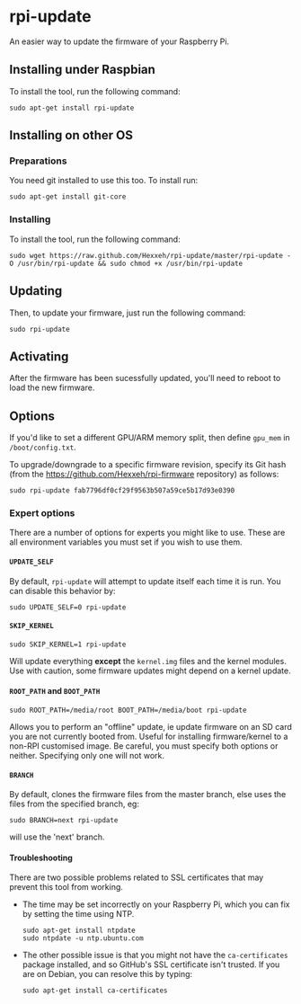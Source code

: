 # rpi-update

An easier way to update the firmware of your Raspberry Pi.

## Installing under Raspbian

To install the tool, run the following command:

    sudo apt-get install rpi-update

## Installing on other OS

### Preparations

You need git installed to use this too. To install run:

    sudo apt-get install git-core

### Installing

To install the tool, run the following command:

    sudo wget https://raw.github.com/Hexxeh/rpi-update/master/rpi-update -O /usr/bin/rpi-update && sudo chmod +x /usr/bin/rpi-update

## Updating

Then, to update your firmware, just run the following command:

    sudo rpi-update

## Activating

After the firmware has been sucessfully updated, you'll need to reboot to load
the new firmware.

## Options

If you'd like to set a different GPU/ARM memory split, then define `gpu_mem` in
`/boot/config.txt`.

To upgrade/downgrade to a specific firmware revision, specify its Git hash
(from the https://github.com/Hexxeh/rpi-firmware repository) as follows:

    sudo rpi-update fab7796df0cf29f9563b507a59ce5b17d93e0390

### Expert options

There are a number of options for experts you might like to use.  These are all
environment variables you must set if you wish to use them.

#### `UPDATE_SELF`

By default, `rpi-update` will attempt to update itself each time it is run.
You can disable this behavior by:

    sudo UPDATE_SELF=0 rpi-update

#### `SKIP_KERNEL`

    sudo SKIP_KERNEL=1 rpi-update

Will update everything **except** the `kernel.img` files and the kernel modules.
Use with caution, some firmware updates might depend on a kernel update.

#### `ROOT_PATH` and `BOOT_PATH`

    sudo ROOT_PATH=/media/root BOOT_PATH=/media/boot rpi-update

Allows you to perform an "offline" update, ie update firmware on an SD card you
are not currently booted from. Useful for installing firmware/kernel to a
non-RPI customised image. Be careful, you must specify both options or neither.
Specifying only one will not work.

#### `BRANCH`

By default, clones the firmware files from the master branch, else uses the files
from the specified branch, eg:

    sudo BRANCH=next rpi-update

will use the 'next' branch.

#### Troubleshooting

There are two possible problems related to SSL certificates that may prevent
this tool from working.

-   The time may be set incorrectly on your Raspberry Pi, which you can fix
    by setting the time using NTP.

        sudo apt-get install ntpdate
        sudo ntpdate -u ntp.ubuntu.com

-   The other possible issue is that you might not have the `ca-certificates`
    package installed, and so GitHub's SSL certificate isn't trusted. If you are
    on Debian, you can resolve this by typing:

        sudo apt-get install ca-certificates
